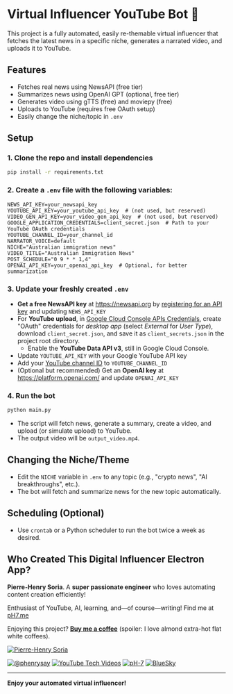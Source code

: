 # Virtual Influencer YouTube Bot 🤖

This project is a fully automated, easily re-themable virtual influencer that fetches the latest news in a specific niche, generates a narrated video, and uploads it to YouTube.

## Features
- Fetches real news using NewsAPI (free tier)
- Summarizes news using OpenAI GPT (optional, free tier)
- Generates video using gTTS (free) and moviepy (free)
- Uploads to YouTube (requires free OAuth setup)
- Easily change the niche/topic in `.env`

## Setup

### 1. Clone the repo and install dependencies
```sh
pip install -r requirements.txt
```

### 2. Create a `.env` file with the following variables:
```
NEWS_API_KEY=your_newsapi_key
YOUTUBE_API_KEY=your_youtube_api_key  # (not used, but reserved)
VIDEO_GEN_API_KEY=your_video_gen_api_key  # (not used, but reserved)
GOOGLE_APPLICATION_CREDENTIALS=client_secret.json  # Path to your YouTube OAuth credentials
YOUTUBE_CHANNEL_ID=your_channel_id
NARRATOR_VOICE=default
NICHE="Australian immigration news"
VIDEO_TITLE="Australian Immigration News"
POST_SCHEDULE="0 9 * * 1,4"
OPENAI_API_KEY=your_openai_api_key  # Optional, for better summarization
```

### 3. Update your freshly created `.env`

- **Get a free NewsAPI key** at https://newsapi.org by [registering for an API key](https://newsapi.org/register) and updating `NEWS_API_KEY`
- For **YouTube upload**, in [Google Cloud Console APIs Credentials](https://console.cloud.google.com/apis/credentials), create "OAuth" credentials for *desktop app* (select *External* for *User Type*), download `client_secret.json`, and save it as `client_secrets.json` in the project root directory.
    - Enable the **YouTube Data API v3**, still in Google Cloud Console.
- Update `YOUTUBE_API_KEY` with your Google YouTube API key
- Add your [YouTube channel ID](https://www.youtube.com/account_advanced) to `YOUTUBE_CHANNEL_ID`
- (Optional but recommended) Get an **OpenAI key** at https://platform.openai.com/ and update `OPENAI_API_KEY`


### 4. Run the bot

```sh
python main.py
```

- The script will fetch news, generate a summary, create a video, and upload (or simulate upload) to YouTube.
- The output video will be `output_video.mp4`.

## Changing the Niche/Theme
- Edit the `NICHE` variable in `.env` to any topic (e.g., "crypto news", "AI breakthroughs", etc.).
- The bot will fetch and summarize news for the new topic automatically.

## Scheduling (Optional)
- Use `crontab` or a Python scheduler to run the bot twice a week as desired.


## Who Created This Digital Influencer Electron App?

**Pierre-Henry Soria**. A **super passionate engineer** who loves automating content creation efficiently!

Enthusiast of YouTube, AI, learning, and—of course—writing! Find me at [pH7.me](https://ph7.me)

Enjoying this project? **[Buy me a coffee](https://ko-fi.com/phenry)** (spoiler: I love almond extra-hot flat white coffees).

[![Pierre-Henry Soria](https://s.gravatar.com/avatar/a210fe61253c43c869d71eaed0e90149?s=200)](https://ph7.me "Pierre-Henry Soria’s personal website")

[![@phenrysay][x-icon]](https://x.com/phenrysay "Follow Me on X")  [![YouTube Tech Videos][youtube-icon]](https://www.youtube.com/@pH7Programming "My YouTube Tech Channel")  [![pH-7][github-icon]](https://github.com/pH-7 "Follow Me on GitHub")  [![BlueSky][bsky-icon]](https://bsky.app/profile/ph7s.bsky.social "Follow Me on BlueSky")


---

**Enjoy your automated virtual influencer!** 



<!-- GitHub's Markdown reference links -->
[x-icon]: https://img.shields.io/badge/x-000000?style=for-the-badge&logo=x
[bsky-icon]: https://img.shields.io/badge/BlueSky-00A8E8?style=for-the-badge&logo=bluesky&logoColor=white
[github-icon]: https://img.shields.io/badge/GitHub-100000?style=for-the-badge&logo=github&logoColor=white
[youtube-icon]: https://img.shields.io/badge/YouTube-FF0000?style=for-the-badge&logo=youtube&logoColor=white
